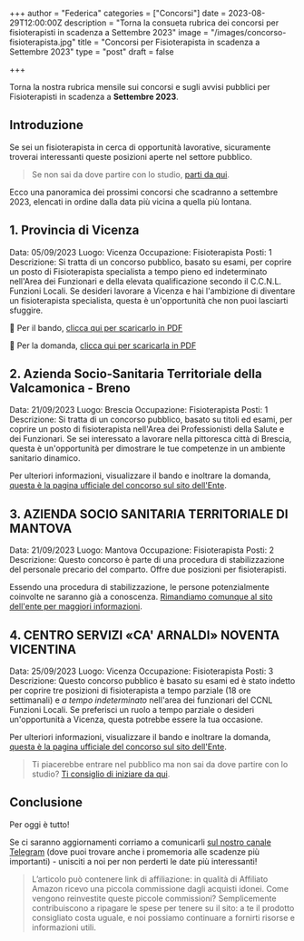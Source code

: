 +++
author = "Federica"
categories = ["Concorsi"]
date = 2023-08-29T12:00:00Z
description = "Torna la consueta rubrica dei concorsi per fisioterapisti in scadenza a Settembre 2023"
image = "/images/concorso-fisioterapista.jpg"
title = "Concorsi per Fisioterapista in scadenza a Settembre 2023"
type = "post"
draft = false

+++ 

Torna la nostra rubrica mensile sui concorsi e sugli avvisi pubblici per Fisioterapisti in scadenza a **Settembre 2023**.

## Introduzione
Se sei un fisioterapista in cerca di opportunità lavorative, sicuramente troverai interessanti queste posizioni aperte nel settore pubblico.

> Se non sai da dove partire con lo studio, [parti da qui](https://amzn.to/3MWTEPC).

Ecco una panoramica dei prossimi concorsi che scadranno a settembre 2023, elencati in ordine dalla data più vicina a quella più lontana.

## 1. Provincia di Vicenza

Data: 05/09/2023
Luogo: Vicenza
Occupazione: Fisioterapista
Posti: 1
Descrizione: Si tratta di un concorso pubblico, basato su esami, per coprire un posto di Fisioterapista specialista a tempo pieno ed indeterminato nell'Area dei Funzionari e della elevata qualificazione secondo il C.C.N.L. Funzioni Locali.
Se desideri lavorare a Vicenza e hai l'ambizione di diventare un fisioterapista specialista, questa è un'opportunità che non puoi lasciarti sfuggire.

📲 Per il bando, [clicca qui per scaricarlo in PDF](https://www.ipab.vicenza.it/images/Personale/2023/concorso_n.1_Fkt_specialista_indeterminato_prot._2947-2023/Bando_n._1_FKT_spec.pdf)

📲 Per la domanda, [clicca qui per scaricarla in PDF](https://www.ipab.vicenza.it/images/Personale/2023/concorso_n.1_Fkt_specialista_indeterminato_prot._2947-2023/Domanda_n._1_FKT_spec.pdf)


## 2. Azienda Socio-Sanitaria Territoriale della Valcamonica - Breno

Data: 21/09/2023
Luogo: Brescia
Occupazione: Fisioterapista
Posti: 1
Descrizione: Si tratta di un concorso pubblico, basato su titoli ed esami, per coprire un posto di fisioterapista nell'Area dei Professionisti della Salute e dei Funzionari.
Se sei interessato a lavorare nella pittoresca città di Brescia, questa è un'opportunità per dimostrare le tue competenze in un ambiente sanitario dinamico.

Per ulteriori informazioni, visualizzare il bando e inoltrare la domanda, [questa è la pagina ufficiale del concorso sul sito dell'Ente](https://amministrazionedigitale.asst-valcamonica.it/Pages/Bandi/procedure/diconcorso/?scadute=False&id=90721).

## 3. AZIENDA SOCIO SANITARIA TERRITORIALE DI MANTOVA

Data: 21/09/2023
Luogo: Mantova
Occupazione: Fisioterapista
Posti: 2
Descrizione: Questo concorso è parte di una procedura di stabilizzazione del personale precario del comparto. Offre due posizioni per fisioterapisti.

Essendo una procedura di stabilizzazione, le persone potenzialmente coinvolte ne saranno già a conoscenza. [Rimandiamo comunque al sito dell'ente per maggiori informazioni](https://www.asst-mantova.it/contenuto-web/-/asset_publisher/aPLQFInD1pDc/content/avviso-pubblico-per-la-procedura-di-stabilizzazione-di-cui-all-art-1-comma-268-lett-b-della-l-234-2021-e-s-m-i-del-personale-del-comparto).


## 4. CENTRO SERVIZI «CA' ARNALDI» NOVENTA VICENTINA

Data: 25/09/2023
Luogo: Vicenza
Occupazione: Fisioterapista
Posti: 3
Descrizione: Questo concorso pubblico è basato su esami ed è stato indetto per coprire tre posizioni di fisioterapista a tempo parziale (18 ore settimanali) e *a tempo indeterminato* nell'area dei funzionari del CCNL Funzioni Locali.
Se preferisci un ruolo a tempo parziale o desideri un'opportunità a Vicenza, questa potrebbe essere la tua occasione.

Per ulteriori informazioni, visualizzare il bando e inoltrare la domanda, [questa è la pagina ufficiale del concorso sul sito dell'Ente](https://www.casariposocaarnaldi.it/bando-di-concorso-pubblico/).

> Ti piacerebbe entrare nel pubblico ma non sai da dove partire con lo studio? [Ti consiglio di iniziare da qui](https://amzn.to/3MWTEPC).

## Conclusione
Per oggi è tutto!

Se ci saranno aggiornamenti corriamo a comunicarli [sul nostro canale Telegram](https://t.me/fisioterapisti_official) (dove puoi trovare anche i promemoria alle scadenze più importanti) - unisciti a noi per non perderti le date più interessanti!



>L’articolo può contenere link di affiliazione: in qualità di Affiliato Amazon ricevo una piccola commissione dagli acquisti idonei. Come vengono reinvestite queste piccole commissioni? Semplicemente contribuiscono a ripagare le spese per tenere su il sito: a te il prodotto consigliato costa uguale, e noi possiamo continuare a fornirti risorse e informazioni utili.
